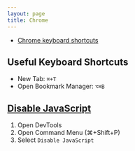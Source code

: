 ```yaml
---
layout: page
title: Chrome
---
```


- [Chrome keyboard shortcuts](https://support.google.com/chrome/answer/157179)

## Useful Keyboard Shortcuts 

- New Tab: `⌘+T`
- Open Bookmark Manager: `⌥⌘B`

## [Disable JavaScript](https://developer.chrome.com/docs/devtools/javascript/disable)

1. Open DevTools
2. Open Command Menu (⌘+Shift+P)
3. Select `Disable JavaScript`

